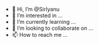 - 👋 Hi, I’m @SirIyanu
- 👀 I’m interested in ...
- 🌱 I’m currently learning ...
- 💞️ I’m looking to collaborate on ...
- 📫 How to reach me ...

<!---
SirIyanu/SirIyanu is a ✨ special ✨ repository because its `README.md` (this file) appears on your GitHub profile.
You can click the Preview link to take a look at your changes.
--->
